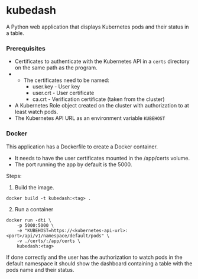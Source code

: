 # kubedash

A Python web application that displays Kubernetes pods and their status in a table.

### Prerequisites

- Certificates to authenticate with the Kubernetes API in a `certs` directory on the same path as the program.
- - The certificates need to be named:
    - user.key - User key
    - user.crt - User certificate
    - ca.crt - Verification certificate (taken from the cluster)
- A Kubernetes Role object created on the cluster with authorization to at least watch pods.
- The Kubernetes API URL as an environment variable `KUBEHOST`

### Docker

This application has a Dockerfile to create a Docker container.

- It needs to have the user certificates mounted in the /app/certs volume.
- The port running the app by default is the 5000.

Steps:

1. Build the image.

```
docker build -t kubedash:<tag> .
```

2. Run a container

```
docker run -dti \
    -p 5000:5000 \
    -e "KUBEHOST=https://<kubernetes-api-url>:<port>/api/v1/namespace/default/pods" \
    -v ./certs/:/app/certs \
    kubedash:<tag>
```

If done correctly and the user has the authorization to watch pods in the default namespace it should show the dashboard containing a table with the pods name and their status.